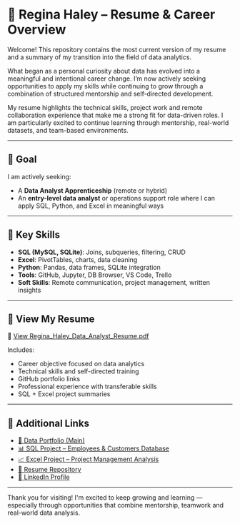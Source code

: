 # 📄 Regina Haley – Resume & Career Overview

Welcome! This repository contains the most current version of my resume and a summary of my transition into the field of data analytics.

What began as a personal curiosity about data has evolved into a meaningful and intentional career change. I’m now actively seeking opportunities to apply my skills while continuing to grow through a combination of structured mentorship and self-directed development.

My resume highlights the technical skills, project work and remote collaboration experience that make me a strong fit for data-driven roles. I am particularly excited to continue learning through mentorship, real-world datasets, and team-based environments.

---

## 🎯 Goal

I am actively seeking:
- A **Data Analyst Apprenticeship** (remote or hybrid)
- An **entry-level data analyst** or operations support role where I can apply SQL, Python, and Excel in meaningful ways

---

## 📌 Key Skills

- **SQL (MySQL, SQLite)**: Joins, subqueries, filtering, CRUD
- **Excel**: PivotTables, charts, data cleaning
- **Python**: Pandas, data frames, SQLite integration
- **Tools**: GitHub, Jupyter, DB Browser, VS Code, Trello
- **Soft Skills**: Remote communication, project management, written insights

---

## 📂 View My Resume

📄 [View Regina_Haley_Data_Analyst_Resume.pdf](https://github.com/ReginaHaley/resume/blob/main/Regina_Haley_Data_Analyst_Resume.pdf)

Includes:
- Career objective focused on data analytics
- Technical skills and self-directed training
- GitHub portfolio links
- Professional experience with transferable skills
- SQL + Excel project summaries

---

## 🔗 Additional Links

- [💼 Data Portfolio (Main)](https://github.com/ReginaHaley/data-portfolio)  
- [📊 SQL Project – Employees & Customers Database](https://github.com/ReginaHaley/SQLdatabase)  
- [📈 Excel Project – Project Management Analysis](https://github.com/ReginaHaley/excel-project-management-analysis)  
- [📄 Resume Repository](https://github.com/ReginaHaley/resume)  
- [🔗 LinkedIn Profile](https://linkedin.com/in/reginahaley)


---

Thank you for visiting! I'm excited to keep growing and learning — especially through opportunities that combine mentorship, teamwork and real-world data analysis.

